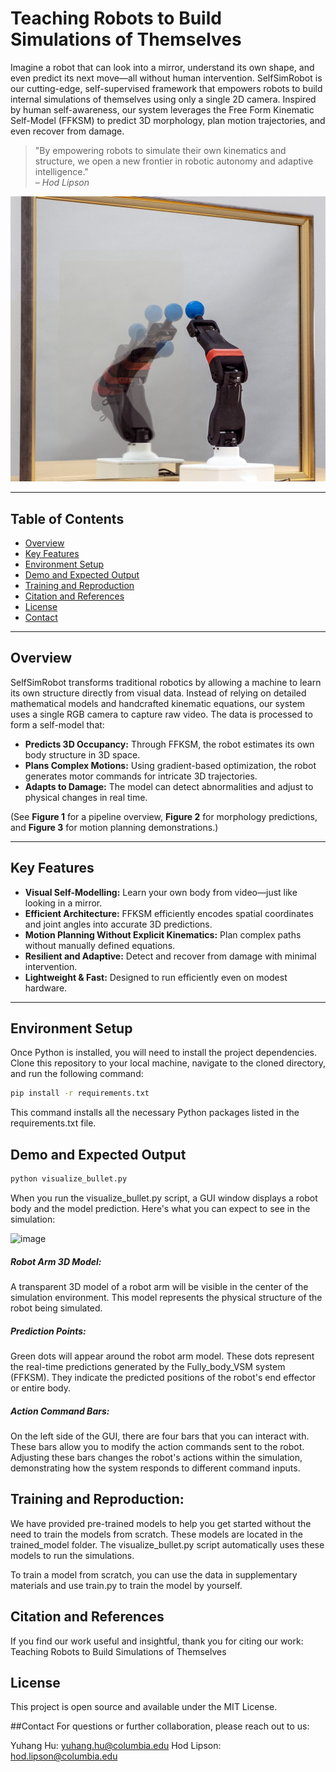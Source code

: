 # Teaching Robots to Build Simulations of Themselves

Imagine a robot that can look into a mirror, understand its own shape, and even predict its next move—all without human intervention. SelfSimRobot is our cutting-edge, self-supervised framework that empowers robots to build internal simulations of themselves using only a single 2D camera. Inspired by human self-awareness, our system leverages the Free Form Kinematic Self-Model (FFKSM) to predict 3D morphology, plan motion trajectories, and even recover from damage.

> "By empowering robots to simulate their own kinematics and structure, we open a new frontier in robotic autonomy and adaptive intelligence."  
> – *Hod Lipson*

![image](data/robot3.jpeg)

---

## Table of Contents

- [Overview](#overview)
- [Key Features](#key-features)
- [Environment Setup](#environment-setup)
- [Demo and Expected Output](#demo-and-expected-output)
- [Training and Reproduction](#training-and-reproduction)
- [Citation and References](#citation-and-references)
- [License](#license)
- [Contact](#contact)
---
## Overview

SelfSimRobot transforms traditional robotics by allowing a machine to learn its own structure directly from visual data. Instead of relying on detailed mathematical models and handcrafted kinematic equations, our system uses a single RGB camera to capture raw video. The data is processed to form a self-model that:
- **Predicts 3D Occupancy:** Through FFKSM, the robot estimates its own body structure in 3D space.
- **Plans Complex Motions:** Using gradient-based optimization, the robot generates motor commands for intricate 3D trajectories.
- **Adapts to Damage:** The model can detect abnormalities and adjust to physical changes in real time.

(See **Figure 1** for a pipeline overview, **Figure 2** for morphology predictions, and **Figure 3** for motion planning demonstrations.)

---

## Key Features

- **Visual Self-Modelling:** Learn your own body from video—just like looking in a mirror.
- **Efficient Architecture:** FFKSM efficiently encodes spatial coordinates and joint angles into accurate 3D predictions.
- **Motion Planning Without Explicit Kinematics:** Plan complex paths without manually defined equations.
- **Resilient and Adaptive:** Detect and recover from damage with minimal intervention.
- **Lightweight & Fast:** Designed to run efficiently even on modest hardware.

---

## Environment Setup

Once Python is installed, you will need to install the project dependencies. Clone this repository to your local machine, navigate to the cloned directory, and run the following command:

```bash
pip install -r requirements.txt
```

This command installs all the necessary Python packages listed in the requirements.txt file.


## Demo and Expected Output

```bash
python visualize_bullet.py
```

When you run the visualize_bullet.py script, a GUI window displays a robot body and the model prediction. Here's what you can expect to see in the simulation:

![image](https://github.com/H-Y-H-Y-H/fully_body_VSM/assets/48082207/4058e3c4-3c53-4ff7-8893-81ade678bef5)

##### Robot Arm 3D Model:
A transparent 3D model of a robot arm will be visible in the center of the simulation environment. This model represents the physical structure of the robot being simulated.

##### Prediction Points: 
Green dots will appear around the robot arm model. These dots represent the real-time predictions generated by the Fully_body_VSM system (FFKSM). They indicate the predicted positions of the robot's end effector or entire body.

##### Action Command Bars:
On the left side of the GUI, there are four bars that you can interact with. These bars allow you to modify the action commands sent to the robot. Adjusting these bars changes the robot's actions within the simulation, demonstrating how the system responds to different command inputs.

## Training and Reproduction:
We have provided pre-trained models to help you get started without the need to train the models from scratch. These models are located in the trained_model folder. The visualize_bullet.py script automatically uses these models to run the simulations.

To train a model from scratch, you can use the data in supplementary materials and use train.py to train the model by yourself.

## Citation and References
If you find our work useful and insightful, thank you for citing our work:
Teaching Robots to Build Simulations of Themselves


## License
This project is open source and available under the MIT License.

##Contact
For questions or further collaboration, please reach out to us:

Yuhang Hu: yuhang.hu@columbia.edu
Hod Lipson: hod.lipson@columbia.edu